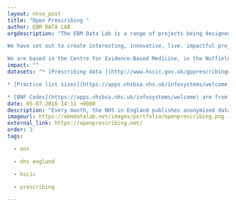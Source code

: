 ```yaml
---
layout: nhse_post
title: "Open Prescribing "
author: EBM DATA LAB
orgdescription: "The EBM Data Lab is a range of projects being designed and built by Dr Ben Goldacre and Anna Powell-Smith at the University of Oxford, with colleagues across the university and around the world.

We have set out to create interesting, innovative, live, impactful projects using academic and health data. We publish academic papers. But we think academics should collaborate outside academia, and work with data in ways that go beyond static PDFs in academic journals.

We are based in the Centre for Evidence-Based Medicine, in the Nuffield Department of Primary Care Health Sciences, in the University of Oxford."
impact: ""
datasets: "* [Prescribing data ](http://www.hscic.gov.uk/gpprescribingdata) is from the monthly files published by the HSCIC

* [Practice list sizes](https://apps.nhsbsa.nhs.uk/infosystems/welcome) are from the NHS Business Service Authority's Information Portal.

* [BNF Codes](https://apps.nhsbsa.nhs.uk/infosystems/welcome) are from the NHS Business Service Authority's Information Portal."
date: 05-07-2016 14:11 +0000
description: "Every month, the NHS in England publishes anonymised data about the drugs prescribed by GPs. But the raw data files are large and unwieldy, with more than 600 million rows. We're making it easier for GPs, managers and everyone to explore - supporting safer, more efficient prescribing."
imageurl: https://ebmdatalab.net/images/portfolio/openprescribing.png
external_link: https://openprescribing.net/
order: 3
tags:

  - ons

  - nhs england

  - hscic

  - prescribing

---
```

